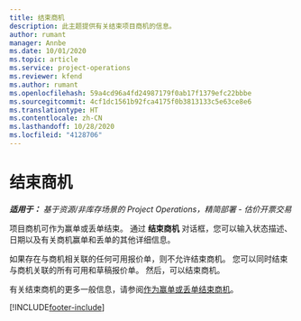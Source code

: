 ```yaml
---
title: 结束商机
description: 此主题提供有关结束项目商机的信息。
author: rumant
manager: Annbe
ms.date: 10/01/2020
ms.topic: article
ms.service: project-operations
ms.reviewer: kfend
ms.author: rumant
ms.openlocfilehash: 59a4cd96a4fd24987179f0ab17f1379efc22bbbe
ms.sourcegitcommit: 4cf1dc1561b92fca4175f0b3813133c5e63ce8e6
ms.translationtype: HT
ms.contentlocale: zh-CN
ms.lasthandoff: 10/28/2020
ms.locfileid: "4128706"
---
```

# <a name="close-an-opportunity"></a>结束商机

_**适用于：** 基于资源/非库存场景的 Project Operations，精简部署 - 估价开票交易_

项目商机可作为赢单或丢单结束。 通过 **结束商机** 对话框，您可以输入状态描述、日期以及有关商机赢单和丢单的其他详细信息。

如果存在与商机相关联的任何可用报价单，则不允许结束商机。 您可以同时结束与商机关联的所有可用和草稿报价单。 然后，可以结束商机。

有关结束商机的更多一般信息，请参阅[作为赢单或丢单结束商机](https://docs.microsoft.com/dynamics365/sales-enterprise/close-opportunity-won-lost-sales)。


[!INCLUDE[footer-include](../includes/footer-banner.md)]